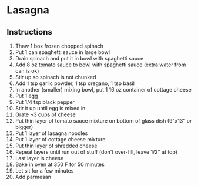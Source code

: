 # Lasagna

## Instructions

1. Thaw 1 box frozen chopped spinach
1. Put 1 can spaghetti sauce in large bowl
1. Drain spinach and put it in bowl with spaghetti sauce
1. Add 8 oz tomato sauce to bowl with spaghetti sauce (extra water from can is ok)
1. Stir up so spinach is not chunked
1. Add 1 tsp garlic powder, 1 tsp oregano, 1 tsp basil
1. In another (smaller) mixing bowl, put 1 16 oz container of cottage cheese
1. Put 1 egg
1. Put 1/4 tsp black pepper
1. Stir it up until egg is mixed in
1. Grate ~3 cups of cheese
1. Put thin layer of tomato sauce mixture on bottom of glass dish (9"x13" or bigger)
1. Put 1 layer of lasagna noodles
1. Put 1 layer of cottage cheese mixture
1. Put thin layer of shredded cheese
1. Repeat layers until run out of stuff (don't over-fill, leave 1/2" at top)
1. Last layer is cheese
1. Bake in oven at 350 F for 50 minutes
1. Let sit for a few minutes
1. Add parmesan
